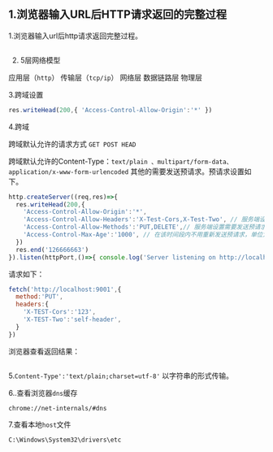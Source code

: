 ## 1.浏览器输入URL后HTTP请求返回的完整过程

1.浏览器输入url后http请求返回完整过程。

<img :src="$withBase('/assets/http-1.jpg')">

2. 5层网络模型

应用层（`http`） 传输层（`tcp/ip`） 网络层 数据链路层 物理层

3.跨域设置
```js
res.writeHead(200,{ 'Access-Control-Allow-Origin':'*' })
```

4.跨域

跨域默认允许的请求方式 `GET POST HEAD`

跨域默认允许的Content-Type：`text/plain 、multipart/form-data、application/x-www-form-urlencoded`
其他的需要发送预请求。预请求设置如下。
```js
http.createServer((req,res)=>{
  res.writeHead(200,{
    'Access-Control-Allow-Origin':'*',
    'Access-Control-Allow-Headers':'X-Test-Cors,X-Test-Two', // 服务端设置允许的自定义请求头
    'Access-Control-Allow-Methods':'PUT,DELETE',// 服务端设置需要发送预请求的请求method
    'Access-Control-Max-Age':'1000', // 在该时间段内不用重新发送预请求，单位为秒（s）
  })
  res.end('126666663')
}).listen(httpPort,()=>{ console.log('Server listening on http://localhost:%s',httpPort) })
```

请求如下：
```js
fetch('http://localhost:9001',{
  method:'PUT',
  headers:{
    'X-TEST-Cors':'123',
    'X-TEST-Two':'self-header',
  }
})
```
浏览器查看返回结果：

<img :src="$withBase('/assets/http1.png')">

5.`Content-Type':'text/plain;charset=utf-8'` 以字符串的形式传输。

6..查看浏览器`dns`缓存  

`chrome://net-internals/#dns`

7.查看本地`host`文件 

`C:\Windows\System32\drivers\etc`